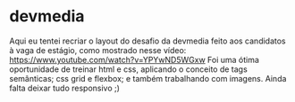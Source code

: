 # devmedia

Aqui eu tentei recriar o layout do desafio da devmedia feito aos candidatos à vaga de estágio, como mostrado nesse vídeo: https://www.youtube.com/watch?v=YPYwND5WGxw
Foi uma ótima oportunidade de treinar html e css, aplicando o conceito de tags semânticas; css grid e flexbox; e também trabalhando com imagens.
Ainda falta deixar tudo responsivo ;)